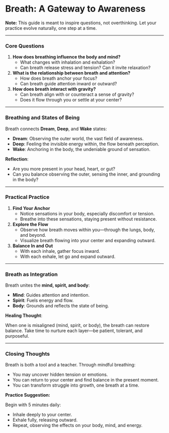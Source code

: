 # Breath: A Gateway to Awareness

**Note:** This guide is meant to inspire questions, not overthinking. Let your practice evolve naturally, one step at a time.

---

### **Core Questions**

1. **How does breathing influence the body and mind?**
    - What changes with inhalation and exhalation?
    - Can breath release stress and tension? Can it invite relaxation?
2. **What is the relationship between breath and attention?**
    - How does breath anchor your focus?
    - Can breath guide attention inward or outward?
3. **How does breath interact with gravity?**
    - Can breath align with or counteract a sense of gravity?
    - Does it flow through you or settle at your center?

---

### **Breathing and States of Being**

Breath connects **Dream**, **Deep**, and **Wake** states:

- **Dream**: Observing the outer world, the vast field of awareness.
- **Deep**: Feeling the invisible energy within, the flow beneath perception.
- **Wake**: Anchoring in the body, the undeniable ground of sensation.

**Reflection**:

- Are you more present in your head, heart, or gut?
- Can you balance observing the outer, sensing the inner, and grounding in the body?

---

### **Practical Practice**

1. **Find Your Anchor**
    - Notice sensations in your body, especially discomfort or tension.
    - Breathe into these sensations, staying present without resistance.
2. **Explore the Flow**
    - Observe how breath moves within you—through the lungs, body, and beyond.
    - Visualize breath flowing into your center and expanding outward.
3. **Balance In and Out**
    - With each inhale, gather focus inward.
    - With each exhale, let go and expand outward.

---

### **Breath as Integration**

Breath unites the **mind, spirit, and body**:

- **Mind**: Guides attention and intention.
- **Spirit**: Fuels energy and flow.
- **Body**: Grounds and reflects the state of being.

**Healing Thought**:

When one is misaligned (mind, spirit, or body), the breath can restore balance. Take time to nurture each layer—be patient, tolerant, and purposeful.

---

### **Closing Thoughts**

Breath is both a tool and a teacher. Through mindful breathing:

- You may uncover hidden tension or emotions.
- You can return to your center and find balance in the present moment.
- You can transform struggle into growth, one breath at a time.

**Practice Suggestion:**

Begin with 5 minutes daily:

- Inhale deeply to your center.
- Exhale fully, releasing outward.
- Repeat, observing the effects on your body, mind, and energy.